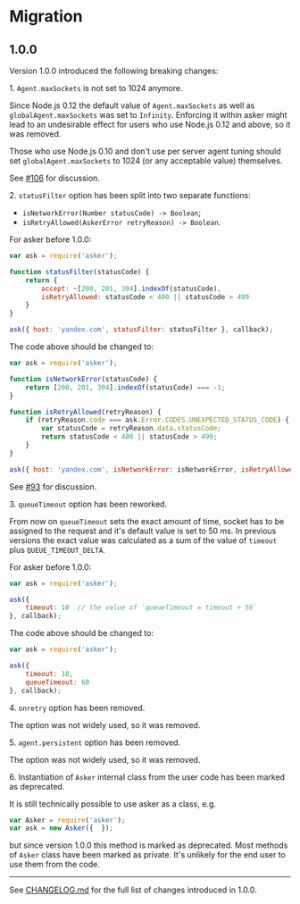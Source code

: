 # Migration

## 1.0.0

Version 1.0.0 introduced the following breaking changes:

1\. `Agent.maxSockets` is not set to 1024 anymore.

Since Node.js 0.12 the default value of `Agent.maxSockets` as well as `globalAgent.maxSockets` was set
to `Infinity`. Enforcing it within asker might lead to an undesirable effect for users who use Node.js 0.12
and above, so it was removed.

Those who use Node.js 0.10 and don't use per server agent tuning should set `globalAgent.maxSockets` to
1024 (or any acceptable value) themselves.

See [#106](https://github.com/nodules/asker/issues/106) for discussion.

2\. `statusFilter` option has been split into two separate functions:

- `isNetworkError(Number statusCode) -> Boolean`;
- `isRetryAllowed(AskerError retryReason) -> Boolean`.

For asker before 1.0.0:

```js
var ask = require('asker');

function statusFilter(statusCode) {
    return {
        accept: ~[200, 201, 304].indexOf(statusCode),
        isRetryAllowed: statusCode < 400 || statusCode > 499
    }
}

ask({ host: 'yandex.com', statusFilter: statusFilter }, callback);
```

The code above should be changed to:

```js
var ask = require('asker');

function isNetworkError(statusCode) {
    return [200, 201, 304].indexOf(statusCode) === -1;
}

function isRetryAllowed(retryReason) {
    if (retryReason.code === ask.Error.CODES.UNEXPECTED_STATUS_CODE) {
        var statusCode = retryReason.data.statusCode;
        return statusCode < 400 || statusCode > 499;
    }
}

ask({ host: 'yandex.com', isNetworkError: isNetworkError, isRetryAllowed: isRetryAllowed }, callback);
```

See [#93](https://github.com/nodules/asker/issues/93) for discussion.

3\. `queueTimeout` option has been reworked.

From now on `queueTimeout` sets the exact amount of time, socket has to be assigned to the request and it's
default value is set to 50 ms. In previous versions the exact value was calculated as a sum of the value
of `timeout` plus `QUEUE_TIMEOUT_DELTA`.

For asker before 1.0.0:

```js
var ask = require('asker');

ask({
    timeout: 10  // the value of `queueTimeout = timeout + 50`
}, callback);
```

The code above should be changed to:

```js
var ask = require('asker');

ask({
    timeout: 10,
    queueTimeout: 60
}, callback);
```

4\. `onretry` option has been removed.

The option was not widely used, so it was removed.

5\. `agent.persistent` option has been removed.

The option was not widely used, so it was removed.

6\. Instantiation of `Asker` internal class from the user code has been marked as deprecated.

It is still technically possible to use asker as a class, e.g.

```js
var Asker = require('asker');
var ask = new Asker({  });
```

but since version 1.0.0 this method is marked as deprecated. Most methods of `Asker` class
have been marked as private. It's unlikely for the end user to use them from the code.

---

See [CHANGELOG.md](https://github.com/nodules/asker/blob/1.0.0/CHANGELOG) for the full list of changes introduced in 1.0.0.
